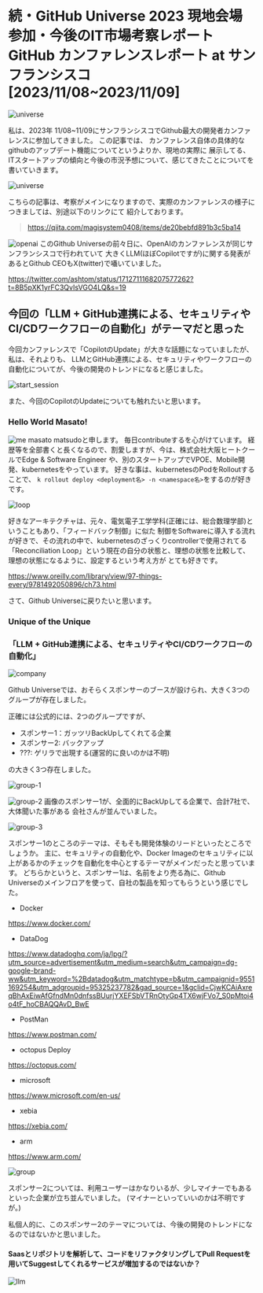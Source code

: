# 続・GitHub Universe 2023 現地会場 参加・今後のIT市場考察レポート GitHub カンファレンスレポート at サンフランシスコ [2023/11/08~2023/11/09]

![universe](img/universe_front.jpg)

私は、2023年 11/08~11/09にサンフランシスコでGithub最大の開発者カンファレンスに参加してきました。
この記事では、 カンファレンス自体の具体的なgithubのアップデート機能についてというよりか、現地の実際に
展示してる、ITスタートアップの傾向と今後の市況予想について、感じてきたことについてを書いていきます。

![universe](img/universe_img.jpg)

こちらの記事は、考察がメインになりますので、実際のカンファレンスの様子につきましては、別途以下のリンクにて
紹介しております。

> https://qiita.com/magisystem0408/items/de20bebfd891b3c5ba14

![openai](img/openai.jpg)
このGithub Universeの前々日に、OpenAIのカンファレンスが同じサンフランシスコで行われていて
大きくLLM(ほぼCopilotですが)に関する発表があるとGithub CEOもX(twitter)で囁いていました。

https://twitter.com/ashtom/status/1712711168207577262?t=8B5pXK1yrFC3QvIsVGO4LQ&s=19

## 今回の「LLM + GitHub連携による、セキュリティやCI/CDワークフローの自動化」がテーマだと思った
今回カンファレンスで「CopilotのUpdate」が大きな話題になっていましたが、私は、それよりも、
LLMとGitHub連携による、セキュリティやワークフローの自動化についてが、今後の開発のトレンドになると感じました。

![start_session](img/start_session.jpg)

また、今回のCopilotのUpdateについても触れたいと思います。

### Hello World Masato!
![me](img/me.jpg)
masato matsudoと申します。 毎日contributeするを心がけています。
経歴等を全部書くと長くなるので、割愛しますが、今は、株式会社大阪ヒートクールでEdge & Software Engineer
や、別のスタートアップでVPOE、Mobile開発、kubernetesをやっています。
好きな事は、kubernetesのPodをRolloutすることで、
`k rollout deploy <deployment名> -n <namespace名>`をするのが好きです。

![loop](img/loop.jpeg)

好きなアーキテクチャは、元々、電気電子工学学科(正確には、総合数理学部)ということもあり、「フィードバック制御」に似た
制御をSoftwareに導入する流れが好きで、その流れの中で、kubernetesのざっくりcontrollerで使用されてる
「Reconciliation Loop」という現在の自分の状態と、理想の状態を比較して、理想の状態になるように、設定するという考え方が
とても好きです。

https://www.oreilly.com/library/view/97-things-every/9781492050896/ch73.html

さて、Github Universeに戻りたいと思います。


### Unique of the Unique




### 「LLM + GitHub連携による、セキュリティやCI/CDワークフローの自動化」

![company](img/company.jpg)

Github Universeでは、おそらくスポンサーのブースが設けられ、大きく3つのグループが存在しました。

正確には公式的には、2つのグループですが、
- スポンサー1：ガッツリBackUpしてくれてる企業
- スポンサー2: バックアップ
- ???: ゲリラで出現する(運営的に良いのかは不明)

の大きく3つ存在しました。

![group-1](img/group-1.jpg)

![group-2](img/group-1-2.jpg)
画像のスポンサー1が、全面的にBackUpしてる企業で、合計7社で、大体聞いた事がある 会社さんが並んでいました。

![group-3](img/group1-3.jpg)

スポンサー1のところのテーマは、そもそも開発体験のリードといったところでしょうか。
主に、セキュリティの自動化や、Docker Imageのセキュリティに以上があるかのチェックを自動化を中心とするテーマがメインだったと思っています。
どちらかというと、スポンサー1は、名前をより売る為に、Github Universeのメインフロアを使って、自社の製品を知ってもらうという感じでした。


- Docker

https://www.docker.com/

- DataDog

https://www.datadoghq.com/ja/lpg/?utm_source=advertisement&utm_medium=search&utm_campaign=dg-google-brand-ww&utm_keyword=%2Bdatadog&utm_matchtype=b&utm_campaignid=9551169254&utm_adgroupid=95325237782&gad_source=1&gclid=CjwKCAiAxreqBhAxEiwAfGfndMn0dnfssBUurjYXEFSbVTRnOtyGp4TX6wjFVo7_S0pMtoi4o4tF_hoCBAQQAvD_BwE

- PostMan

https://www.postman.com/

- octopus Deploy

https://octopus.com/

- microsoft
  
https://www.microsoft.com/en-us/

- xebia

https://xebia.com/

- arm

https://www.arm.com/

![group](img/group-2.jpg)

スポンサー2については、利用ユーザーはかなりいるが、少しマイナーでもあるといった企業が立ち並んでいました。
(マイナーといっていいのかは不明ですが。)

私個人的に、このスポンサー2のテーマについては、今後の開発のトレンドになるのではないかと思いました。

#### Saasとリポジトリを解析して、コードをリファクタリングしてPull Requestを用いてSuggestしてくれるサービスが増加するのではないか？

![llm](img/saasllm.jpeg)